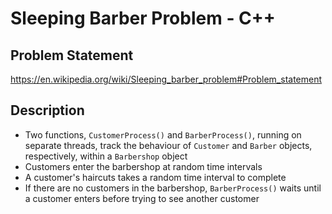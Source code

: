 # Sleeping Barber Problem - C++

## Problem Statement 

https://en.wikipedia.org/wiki/Sleeping_barber_problem#Problem_statement

## Description

* Two functions, `CustomerProcess()` and `BarberProcess()`, running on separate threads, track the behaviour of `Customer` and `Barber` objects, respectively, within a `Barbershop` object
* Customers enter the barbershop at random time intervals
* A customer's haircuts takes a random time interval to complete
* If there are no customers in the barbershop, `BarberProcess()` waits until a customer enters before trying to see another customer